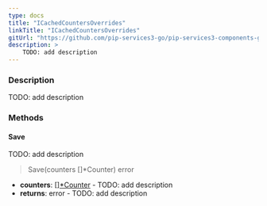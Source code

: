 ```yaml
---
type: docs
title: "ICachedCountersOverrides"
linkTitle: "ICachedCountersOverrides"
gitUrl: "https://github.com/pip-services3-go/pip-services3-components-go"
description: >
    TODO: add description
---
```


### Description

TODO: add description

### Methods

#### Save
TODO: add description

> Save(counters []*Counter) error

- **counters**: [][*Counter](../counter) - TODO: add description
- **returns**: error - TODO: add description